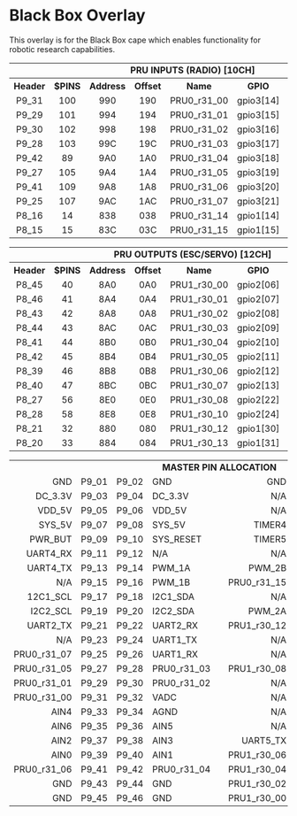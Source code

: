 
Black Box Overlay
=================

This overlay is for the Black Box cape which enables functionality
for robotic research capabilities.


<table>
  <tr>
    <td colspan="8" align="center"> <b> PRU INPUTS (RADIO) [10CH] </b> </td>
  </tr>
  <tr>
    <th align="center"> Header       </th>
    <th align="center"> $PINS        </th>
    <th align="center"> Address      </th>
    <th align="center"> Offset       </th>
    <th align="center"> Name         </th>
    <th align="center"> GPIO         </th>
    <th align="center"> Mode         </th>
    <th align="left"  > Description  </th>
  </tr>
  <tr>
    <td align="center"> P9_31       </td>
    <td align="center"> 100         </td>
    <td align="center"> 990         </td>
    <td align="center"> 190         </td>
    <td align="center"> PRU0_r31_00 </td>
    <td align="center"> gpio3[14]   </td>
    <td align="center"> 6           </td>
    <td align="left"  > IN_04       </td>
  </tr>
  <tr>
    <td align="center"> P9_29       </td>
    <td align="center"> 101         </td>
    <td align="center"> 994         </td>
    <td align="center"> 194         </td>
    <td align="center"> PRU0_r31_01 </td>
    <td align="center"> gpio3[15]   </td>
    <td align="center"> 6           </td>
    <td align="left"  > IN_03       </td>
  </tr>
  <tr>
    <td align="center"> P9_30       </td>
    <td align="center"> 102         </td>
    <td align="center"> 998         </td>
    <td align="center"> 198         </td>
    <td align="center"> PRU0_r31_02 </td>
    <td align="center"> gpio3[16]   </td>
    <td align="center"> 6           </td>
    <td align="left"  > IN_07       </td>
  </tr>
  <tr>
    <td align="center"> P9_28       </td>
    <td align="center"> 103         </td>
    <td align="center"> 99C         </td>
    <td align="center"> 19C         </td>
    <td align="center"> PRU0_r31_03 </td>
    <td align="center"> gpio3[17]   </td>
    <td align="center"> 6           </td>
    <td align="left"  > IN_08       </td>
  </tr>
  <tr>
    <td align="center"> P9_42       </td>
    <td align="center"> 89          </td>
    <td align="center"> 9A0         </td>
    <td align="center"> 1A0         </td>
    <td align="center"> PRU0_r31_04 </td>
    <td align="center"> gpio3[18]   </td>
    <td align="center"> 6           </td>
    <td align="left"  > IN_06       </td>
  </tr>
  <tr>
    <td align="center"> P9_27       </td>
    <td align="center"> 105         </td>
    <td align="center"> 9A4         </td>
    <td align="center"> 1A4         </td>
    <td align="center"> PRU0_r31_05 </td>
    <td align="center"> gpio3[19]   </td>
    <td align="center"> 6           </td>
    <td align="left"  > IN_02       </td>
  </tr>
  <tr>
    <td align="center"> P9_41       </td>
    <td align="center"> 109         </td>
    <td align="center"> 9A8         </td>
    <td align="center"> 1A8         </td>
    <td align="center"> PRU0_r31_06 </td>
    <td align="center"> gpio3[20]   </td>
    <td align="center"> 6           </td>
    <td align="left"  > IN_05       </td>
  </tr>
  <tr>
    <td align="center"> P9_25       </td>
    <td align="center"> 107         </td>
    <td align="center"> 9AC         </td>
    <td align="center"> 1AC         </td>
    <td align="center"> PRU0_r31_07 </td>
    <td align="center"> gpio3[21]   </td>
    <td align="center"> 6           </td>
    <td align="left"  > IN_01       </td>
  </tr>
  <tr>
    <td align="center"> P8_16       </td>
    <td align="center"> 14          </td>
    <td align="center"> 838         </td>
    <td align="center"> 038         </td>
    <td align="center"> PRU0_r31_14 </td>
    <td align="center"> gpio1[14]   </td>
    <td align="center"> 6           </td>
    <td align="left"  > IN_10       </td>
  </tr>
  <tr>
    <td align="center"> P8_15       </td>
    <td align="center"> 15          </td>
    <td align="center"> 83C         </td>
    <td align="center"> 03C         </td>
    <td align="center"> PRU0_r31_15 </td>
    <td align="center"> gpio1[15]   </td>
    <td align="center"> 6           </td>
    <td align="left"  > IN_09       </td>
  </tr>
</table>

<table>
  <tr>
    <td colspan="8" align="center"> <b> PRU OUTPUTS (ESC/SERVO) [12CH] </b> </td>
  </tr>
  <tr>
    <th align="center"> Header       </th>
    <th align="center"> $PINS        </th>
    <th align="center"> Address      </th>
    <th align="center"> Offset       </th>
    <th align="center"> Name         </th>
    <th align="center"> GPIO         </th>
    <th align="center"> Mode         </th>
    <th align="left"  > Description  </th>
  </tr>
  <tr>
    <td align="center"> P8_45       </td>
    <td align="center"> 40          </td>
    <td align="center"> 8A0         </td>
    <td align="center"> 0A0         </td>
    <td align="center"> PRU1_r30_00 </td>
    <td align="center"> gpio2[06]   </td>
    <td align="center"> 5           </td>
    <td align="left"  > OUT_06      </td>
  </tr>
  <tr>
    <td align="center"> P8_46       </td>
    <td align="center"> 41          </td>
    <td align="center"> 8A4         </td>
    <td align="center"> 0A4         </td>
    <td align="center"> PRU1_r30_01 </td>
    <td align="center"> gpio2[07]   </td>
    <td align="center"> 5           </td>
    <td align="left"  > OUT_07      </td>
  </tr>
  <tr>
    <td align="center"> P8_43       </td>
    <td align="center"> 42          </td>
    <td align="center"> 8A8         </td>
    <td align="center"> 0A8         </td>
    <td align="center"> PRU1_r30_02 </td>
    <td align="center"> gpio2[08]   </td>
    <td align="center"> 5           </td>
    <td align="left"  > OUT_05      </td>
  </tr>
  <tr>
    <td align="center"> P8_44       </td>
    <td align="center"> 43          </td>
    <td align="center"> 8AC         </td>
    <td align="center"> 0AC         </td>
    <td align="center"> PRU1_r30_03 </td>
    <td align="center"> gpio2[09]   </td>
    <td align="center"> 5           </td>
    <td align="left"  > OUT_08      </td>
  </tr>
  <tr>
    <td align="center"> P8_41       </td>
    <td align="center"> 44          </td>
    <td align="center"> 8B0         </td>
    <td align="center"> 0B0         </td>
    <td align="center"> PRU1_r30_04 </td>
    <td align="center"> gpio2[10]   </td>
    <td align="center"> 5           </td>
    <td align="left"  > OUT_04      </td>
  </tr>
  <tr>
    <td align="center"> P8_42       </td>
    <td align="center"> 45          </td>
    <td align="center"> 8B4         </td>
    <td align="center"> 0B4         </td>
    <td align="center"> PRU1_r30_05 </td>
    <td align="center"> gpio2[11]   </td>
    <td align="center"> 5           </td>
    <td align="left"  > OUT_09      </td>
  </tr>
  <tr>
    <td align="center"> P8_39       </td>
    <td align="center"> 46          </td>
    <td align="center"> 8B8         </td>
    <td align="center"> 0B8         </td>
    <td align="center"> PRU1_r30_06 </td>
    <td align="center"> gpio2[12]   </td>
    <td align="center"> 5           </td>
    <td align="left"  > OUT_03      </td>
  </tr>
  <tr>
    <td align="center"> P8_40       </td>
    <td align="center"> 47          </td>
    <td align="center"> 8BC         </td>
    <td align="center"> 0BC         </td>
    <td align="center"> PRU1_r30_07 </td>
    <td align="center"> gpio2[13]   </td>
    <td align="center"> 5           </td>
    <td align="left"  > OUT_10      </td>
  </tr>
  <tr>
    <td align="center"> P8_27       </td>
    <td align="center"> 56          </td>
    <td align="center"> 8E0         </td>
    <td align="center"> 0E0         </td>
    <td align="center"> PRU1_r30_08 </td>
    <td align="center"> gpio2[22]   </td>
    <td align="center"> 5           </td>
    <td align="left"  > OUT_02      </td>
  </tr>
  <tr>
    <td align="center"> P8_28       </td>
    <td align="center"> 58          </td>
    <td align="center"> 8E8         </td>
    <td align="center"> 0E8         </td>
    <td align="center"> PRU1_r30_10 </td>
    <td align="center"> gpio2[24]   </td>
    <td align="center"> 5           </td>
    <td align="left"  > OUT_11      </td>
  </tr>
  <tr>
    <td align="center"> P8_21       </td>
    <td align="center"> 32          </td>
    <td align="center"> 880         </td>
    <td align="center"> 080         </td>
    <td align="center"> PRU1_r30_12 </td>
    <td align="center"> gpio1[30]   </td>
    <td align="center"> 5           </td>
    <td align="left"  > OUT_01      </td>
  </tr>
  <tr>
    <td align="center"> P8_20       </td>
    <td align="center"> 33          </td>
    <td align="center"> 884         </td>
    <td align="center"> 084         </td>
    <td align="center"> PRU1_r30_13 </td>
    <td align="center"> gpio1[31]   </td>
    <td align="center"> 5           </td>
    <td align="left"  > OUT_12      </td>
  </tr>
</table>



<!--
<table>
  <tr>
    <td colspan="8" align="center"> <b> UART DEVICES [4CH] </b> </td>
  </tr>
  <tr>
    <th align="center"> Header       </th>
    <th align="center"> $PINS        </th>
    <th align="center"> Address      </th>
    <th align="center"> Offset       </th>
    <th align="center"> Name         </th>
    <th align="center"> GPIO         </th>
    <th align="center"> Mode         </th>
    <th align="left"  > Description  </th>
  </tr>
  <tr>
    <td align="center"> P9_24     </td>
    <td align="center"> 97        </td>
    <td align="center"> 984       </td>
    <td align="center"> 184       </td>
    <td align="center"> UART1_TX  </td>
    <td align="center"> gpio0[15] </td>
    <td align="center"> 0         </td>
    <td align="left"  > UART1_TX  </td>
  </tr>
  <tr>
    <td align="center"> P9_26     </td>
    <td align="center"> 96        </td>
    <td align="center"> 980       </td>
    <td align="center"> 180       </td>
    <td align="center"> UART1_RX  </td>
    <td align="center"> gpio0[14] </td>
    <td align="center"> 0         </td>
    <td align="left"  > UART1_RX  </td>
  </tr>
  <tr>
    <td align="center"> P9_21     </td>
    <td align="center"> 85        </td>
    <td align="center"> 954       </td>
    <td align="center"> 154       </td>
    <td align="center"> UART2_TX  </td>
    <td align="center"> gpio0[03] </td>
    <td align="center"> 1         </td>
    <td align="left"  > UART2_TX  </td>
  </tr>
  <tr>
    <td align="center"> P9_22     </td>
    <td align="center"> 84        </td>
    <td align="center"> 950       </td>
    <td align="center"> 150       </td>
    <td align="center"> UART2_RX  </td>
    <td align="center"> gpio0[02] </td>
    <td align="center"> 1         </td>
    <td align="left"  > UART2_RX  </td>
  </tr>
  <tr>
    <td align="center"> P9_13     </td>
    <td align="center"> 29        </td>
    <td align="center"> 874       </td>
    <td align="center"> 074       </td>
    <td align="center"> UART4_TX  </td>
    <td align="center"> gpio0[31] </td>
    <td align="center"> 6         </td>
    <td align="left"  > UART4_TX  </td>
  </tr>
  <tr>
    <td align="center"> P9_11     </td>
    <td align="center"> 28        </td>
    <td align="center"> 870       </td>
    <td align="center"> 070       </td>
    <td align="center"> UART4_RX  </td>
    <td align="center"> gpio0[30] </td>
    <td align="center"> 6         </td>
    <td align="left"  > UART4_RX  </td>
  </tr>
  <tr>
    <td align="center"> P8_37     </td>
    <td align="center"> 48        </td>
    <td align="center"> 8C0       </td>
    <td align="center"> 0C0       </td>
    <td align="center"> UART5_TX  </td>
    <td align="center"> gpio2[14] </td>
    <td align="center"> 4         </td>
    <td align="left"  > UART5_TX  </td>
  </tr>
  <tr>
    <td align="center"> P8_38     </td>
    <td align="center"> 49        </td>
    <td align="center"> 8C4       </td>
    <td align="center"> 0C4       </td>
    <td align="center"> UART5_RX  </td>
    <td align="center"> gpio2[15] </td>
    <td align="center"> 4         </td>
    <td align="left"  > UART5_RX  </td>
  </tr>
</table>
-->

<!--
<table>
  <tr>
    <td colspan="8" align="center"> <b> I2C DEVICES [2CH] </b> </td>
  </tr>
  <tr>
    <th align="center"> Header       </th>
    <th align="center"> $PINS        </th>
    <th align="center"> Address      </th>
    <th align="center"> Offset       </th>
    <th align="center"> Name         </th>
    <th align="center"> GPIO         </th>
    <th align="center"> Mode         </th>
    <th align="left"  > Description  </th>
  </tr>
  <tr>
    <td align="center"> P9_17        </td>
    <td align="center"> 87           </td>
    <td align="center"> 95C          </td>
    <td align="center"> 15C          </td>
    <td align="center"> I2C1_SCL     </td>
    <td align="center"> gpio0[05]    </td>
    <td align="center"> 2            </td>
    <td align="left"  >              </td>
  </tr>
  <tr>
    <td align="center"> P9_18        </td>
    <td align="center"> 86           </td>
    <td align="center"> 958          </td>
    <td align="center"> 158          </td>
    <td align="center"> I2C1_SDA     </td>
    <td align="center"> gpio0[04]    </td>
    <td align="center"> 2            </td>
    <td align="left"  >              </td>
  </tr>
  <tr>
    <td align="center"> P9_19        </td>
    <td align="center"> 95           </td>
    <td align="center"> 97C          </td>
    <td align="center"> 17C          </td>
    <td align="center"> I2C2_SCL     </td>
    <td align="center"> gpio0[13]    </td>
    <td align="center"> 3            </td>
    <td align="left"  >              </td>
  </tr>
  <tr>
    <td align="center"> P9_20        </td>
    <td align="center"> 94           </td>
    <td align="center"> 978          </td>
    <td align="center"> 178          </td>
    <td align="center"> I2C2_SDA     </td>
    <td align="center"> gpio0[12]    </td>
    <td align="center"> 3            </td>
    <td align="left"  >              </td>
  </tr>
</table>
-->

<!--
<table>
  <tr>
    <td colspan="8" align="center"> <b> STANDARD PWM [XCH] </b> </td>
  </tr>
  <tr>
    <th align="center"> Header       </th>
    <th align="center"> $PINS        </th>
    <th align="center"> Address      </th>
    <th align="center"> Offset       </th>
    <th align="center"> Name         </th>
    <th align="center"> GPIO         </th>
    <th align="center"> Mode         </th>
    <th align="left"  > Description  </th>
  </tr>
  <tr>
    <td align="center"> P9_14        </td>
    <td align="center"> 18           </td>
    <td align="center"> 848          </td>
    <td align="center"> 048          </td>
    <td align="center"> EHRPWM1A     </td>
    <td align="center"> gpio1[18]    </td>
    <td align="center"> 6            </td>
    <td align="left"  > PWM_X        </td>
  </tr>
  <tr>
    <td align="center"> P9_16        </td>
    <td align="center"> 19           </td>
    <td align="center"> 84C          </td>
    <td align="center"> 04C          </td>
    <td align="center"> EHRPWM1B     </td>
    <td align="center"> gpio1[19]    </td>
    <td align="center"> 6            </td>
    <td align="left"  > PWM_X        </td>
  </tr>
  <tr>
    <td align="center"> P8_13        </td>
    <td align="center"> 09           </td>
    <td align="center"> 824          </td>
    <td align="center"> 024          </td>
    <td align="center"> EHRPWM2B     </td>
    <td align="center"> gpio0[23]    </td>
    <td align="center"> 4            </td>
    <td align="left"  > PWM_X        </td>
  </tr>
  <tr>
    <td align="center"> P8_19        </td>
    <td align="center"> 08           </td>
    <td align="center"> 820          </td>
    <td align="center"> 020          </td>
    <td align="center"> EHRPWM2A     </td>
    <td align="center"> gpio0[22]    </td>
    <td align="center"> 4            </td>
    <td align="left"  > PWM_X        </td>
  </tr>
  <tr>
    <td align="center"> P8_34        </td>
    <td align="center"> 51           </td>
    <td align="center"> 8CC          </td>
    <td align="center"> 0CC          </td>
    <td align="center"> EHRPWM1B     </td>
    <td align="center"> gpio2[17]    </td>
    <td align="center"> 2            </td>
    <td align="left"  > PWM_X        </td>
  </tr>
  <tr>
    <td align="center"> P8_36        </td>
    <td align="center"> 50           </td>
    <td align="center"> 8C8          </td>
    <td align="center"> 0C8          </td>
    <td align="center"> EHRPWM1A     </td>
    <td align="center"> gpio2[16]    </td>
    <td align="center"> 2            </td>
    <td align="left"  > PWM_X        </td>
  </tr>
</table>
-->

<!--
<table>
  <tr>
    <td colspan="8" align="center"> <b> TIMERS [XCH] </b> </td>
  </tr>
  <tr>
    <th align="center"> Header       </th>
    <th align="center"> $PINS        </th>
    <th align="center"> Address      </th>
    <th align="center"> Offset       </th>
    <th align="center"> Name         </th>
    <th align="center"> GPIO         </th>
    <th align="center"> Mode         </th>
    <th align="left"  > Description  </th>
  </tr>
  <tr>
    <td align="center"> P8_07        </td>
    <td align="center"> 36           </td>
    <td align="center"> 890          </td>
    <td align="center"> 090          </td>
    <td align="center"> TIMER4       </td>
    <td align="center"> gpio2[02]    </td>
    <td align="center"> 2            </td>
    <td align="left"  > TIMER_X      </td>
  </tr>
  <tr>
    <td align="center"> P8_08        </td>
    <td align="center"> 37           </td>
    <td align="center"> 894          </td>
    <td align="center"> 094          </td>
    <td align="center"> TIMER7       </td>
    <td align="center"> gpio2[03]    </td>
    <td align="center"> 2            </td>
    <td align="left"  > TIMER_X      </td>
  </tr>
  <tr>
    <td align="center"> P8_09        </td>
    <td align="center"> 39           </td>
    <td align="center"> 89C          </td>
    <td align="center"> 09C          </td>
    <td align="center"> TIMER5       </td>
    <td align="center"> gpio2[05]    </td>
    <td align="center"> 2            </td>
    <td align="left"  > TIMER_X      </td>
  </tr>
  <tr>
    <td align="center"> P8_10        </td>
    <td align="center"> 38           </td>
    <td align="center"> 898          </td>
    <td align="center"> 098          </td>
    <td align="center"> TIMER6       </td>
    <td align="center"> gpio2[04]    </td>
    <td align="center"> 2            </td>
    <td align="left"  > TIMER_X      </td>
  </tr>
</table>
-->

<!--
<table>
  <tr>
    <td colspan="2" align="center"> <b> ANALOG TO DIGITAL [7CH] </b> </td>
  </tr>
  <tr>
    <th align="center"> Header </th>
    <th align="center"> Name   </th>
  </tr>
  <tr>
    <td align="center"> P9_34  </th>
    <td align="center"> AGND   </th>
  </tr>
  <tr>
    <td align="center"> P9_32  </th>
    <td align="center"> VADC   </th>
  </tr>
  <tr>
    <td align="center"> P9_39  </th>
    <td align="center"> AIN0   </th>
  </tr>
  <tr>
    <td align="center"> P9_40  </th>
    <td align="center"> AIN1   </th>
  </tr>
  <tr>
    <td align="center"> P9_37  </th>
    <td align="center"> AIN2   </th>
  </tr>
  <tr>
    <td align="center"> P9_38  </th>
    <td align="center"> AIN3   </th>
  </tr>
  <tr>
    <td align="center"> P9_33  </th>
    <td align="center"> AIN4   </th>
  </tr>
  <tr>
    <td align="center"> P9_36  </th>
    <td align="center"> AIN5   </th>
  </tr>
  <tr>
    <td align="center"> P9_35  </th>
    <td align="center"> AIN6   </th>
  </tr>
</table>
-->


<table>
  <tr>
    <td colspan="9" align="center"> <b> MASTER PIN ALLOCATION </b> </td>
  </tr>
  <tr>
    <td align="right"  > GND </td>
    <td align="right"  > P9_01 </td>
    <td align="left"   > P9_02 </td>
    <td align="left"   > GND </td>
    <td align="center" > </td>
    <td align="right"  > GND </td>
    <td align="right"  > P8_01 </td>
    <td align="left"   > P8_02 </td>
    <td align="left"   > GND </td>
  </tr>
  <tr>
    <td align="right"  > DC_3.3V </td>
    <td align="right"  > P9_03 </td>
    <td align="left"   > P9_04 </td>
    <td align="left"   > DC_3.3V </td>
    <td align="center" > </td>
    <td align="right"  > N/A </td>
    <td align="right"  > P8_03 </td>
    <td align="left"   > P8_04 </td>
    <td align="left"   > N/A </td>
  </tr>
  <tr>
    <td align="right"  > VDD_5V </td>
    <td align="right"  > P9_05 </td>
    <td align="left"   > P9_06 </td>
    <td align="left"   > VDD_5V </td>
    <td align="center" > </td>
    <td align="right"  > N/A </td>
    <td align="right"  > P8_05 </td>
    <td align="left"   > P8_06 </td>
    <td align="left"   > N/A </td>
  </tr>
  <tr>
    <td align="right"  > SYS_5V </td>
    <td align="right"  > P9_07 </td>
    <td align="left"   > P9_08 </td>
    <td align="left"   > SYS_5V </td>
    <td align="center" > </td>
    <td align="right"  > TIMER4 </td>
    <td align="right"  > P8_07 </td>
    <td align="left"   > P8_08 </td>
    <td align="left"   > TIMER7 </td>
  </tr>
  <tr>
    <td align="right"  > PWR_BUT </td>
    <td align="right"  > P9_09 </td>
    <td align="left"   > P9_10 </td>
    <td align="left"   > SYS_RESET </td>
    <td align="center" > </td>
    <td align="right"  > TIMER5 </td>
    <td align="right"  > P8_09 </td>
    <td align="left"   > P8_10 </td>
    <td align="left"   > TIMER6 </td>
  </tr>
  <tr>
    <td align="right"  > UART4_RX </td>
    <td align="right"  > P9_11 </td>
    <td align="left"   > P9_12 </td>
    <td align="left"   > N/A </td>
    <td align="center" > </td>
    <td align="right"  > N/A </td>
    <td align="right"  > P8_11 </td>
    <td align="left"   > P8_12 </td>
    <td align="left"   > N/A </td>
  </tr>
  <tr>
    <td align="right"  > UART4_TX </td>
    <td align="right"  > P9_13 </td>
    <td align="left"   > P9_14 </td>
    <td align="left"   > PWM_1A </td>
    <td align="center" > </td>
    <td align="right"  > PWM_2B </td>
    <td align="right"  > P8_13 </td>
    <td align="left"   > P8_14 </td>
    <td align="left"   > N/A </td>
  </tr>
  <tr>
    <td align="right"  > N/A </td>
    <td align="right"  > P9_15 </td>
    <td align="left"   > P9_16 </td>
    <td align="left"   > PWM_1B </td>
    <td align="center" > </td>
    <td align="right"  > PRU0_r31_15 </td>
    <td align="right"  > P8_15 </td>
    <td align="left"   > P8_16 </td>
    <td align="left"   > PRU0_r31_14 </td>
  </tr>
  <tr>
    <td align="right"  > 12C1_SCL </td>
    <td align="right"  > P9_17 </td>
    <td align="left"   > P9_18 </td>
    <td align="left"   > I2C1_SDA </td>
    <td align="center" > </td>
    <td align="right"  > N/A </td>
    <td align="right"  > P8_17 </td>
    <td align="left"   > P8_18 </td>
    <td align="left"   > N/A </td>
  </tr>
  <tr>
    <td align="right"  > I2C2_SCL </td>
    <td align="right"  > P9_19 </td>
    <td align="left"   > P9_20 </td>
    <td align="left"   > I2C2_SDA </td>
    <td align="center" > </td>
    <td align="right"  > PWM_2A </td>
    <td align="right"  > P8_19 </td>
    <td align="left"   > P8_20 </td>
    <td align="left"   > PRU1_r30_13 </td>
  </tr>
  <tr>
    <td align="right"  > UART2_TX </td>
    <td align="right"  > P9_21 </td>
    <td align="left"   > P9_22 </td>
    <td align="left"   > UART2_RX </td>
    <td align="center" > </td>
    <td align="right"  > PRU1_r30_12 </td>
    <td align="right"  > P8_21 </td>
    <td align="left"   > P8_22 </td>
    <td align="left"   > N/A </td>
  </tr>
  <tr>
    <td align="right"  > N/A </td>
    <td align="right"  > P9_23 </td>
    <td align="left"   > P9_24 </td>
    <td align="left"   > UART1_TX </td>
    <td align="center" > </td>
    <td align="right"  > N/A </td>
    <td align="right"  > P8_23 </td>
    <td align="left"   > P8_24 </td>
    <td align="left"   > N/A </td>
  </tr>
  <tr>
    <td align="right"  > PRU0_r31_07 </td>
    <td align="right"  > P9_25 </td>
    <td align="left"   > P9_26 </td>
    <td align="left"   > UART1_RX </td>
    <td align="center" > </td>
    <td align="right"  > N/A </td>
    <td align="right"  > P8_25 </td>
    <td align="left"   > P8_26 </td>
    <td align="left"   > N/A </td>
  </tr>
  <tr>
    <td align="right"  > PRU0_r31_05 </td>
    <td align="right"  > P9_27 </td>
    <td align="left"   > P9_28 </td>
    <td align="left"   > PRU0_r31_03 </td>
    <td align="center" > </td>
    <td align="right"  > PRU1_r30_08 </td>
    <td align="right"  > P8_27 </td>
    <td align="left"   > P8_28 </td>
    <td align="left"   > PRU1_r30_10 </td>
  </tr>
  <tr>
    <td align="right"  > PRU0_r31_01 </td>
    <td align="right"  > P9_29 </td>
    <td align="left"   > P9_30 </td>
    <td align="left"   > PRU0_r31_02 </td>
    <td align="center" > </td>
    <td align="right"  > N/A </td>
    <td align="right"  > P8_29 </td>
    <td align="left"   > P8_30 </td>
    <td align="left"   > N/A </td>
  </tr>
  <tr>
    <td align="right"  > PRU0_r31_00 </td>
    <td align="right"  > P9_31 </td>
    <td align="left"   > P9_32 </td>
    <td align="left"   > VADC </td>
    <td align="center" > </td>
    <td align="right"  > N/A </td>
    <td align="right"  > P8_31 </td>
    <td align="left"   > P8_32 </td>
    <td align="left"   > N/A </td>
  </tr>
  <tr>
    <td align="right"  > AIN4 </td>
    <td align="right"  > P9_33 </td>
    <td align="left"   > P9_34 </td>
    <td align="left"   > AGND </td>
    <td align="center" > </td>
    <td align="right"  > N/A </td>
    <td align="right"  > P8_33 </td>
    <td align="left"   > P8_34 </td>
    <td align="left"   > PWM_1B </td>
  </tr>
  <tr>
    <td align="right"  > AIN6 </td>
    <td align="right"  > P9_35 </td>
    <td align="left"   > P9_36 </td>
    <td align="left"   > AIN5 </td>
    <td align="center" > </td>
    <td align="right"  > N/A </td>
    <td align="right"  > P8_35 </td>
    <td align="left"   > P8_36 </td>
    <td align="left"   > PWM_1A </td>
  </tr>
  <tr>
    <td align="right"  > AIN2 </td>
    <td align="right"  > P9_37 </td>
    <td align="left"   > P9_38 </td>
    <td align="left"   > AIN3 </td>
    <td align="center" > </td>
    <td align="right"  > UART5_TX </td>
    <td align="right"  > P8_37 </td>
    <td align="left"   > P8_38 </td>
    <td align="left"   > UART5_RX </td>
  </tr>
  <tr>
    <td align="right"  > AIN0 </td>
    <td align="right"  > P9_39 </td>
    <td align="left"   > P9_40 </td>
    <td align="left"   > AIN1 </td>
    <td align="center" > </td>
    <td align="right"  > PRU1_r30_06 </td>
    <td align="right"  > P8_39 </td>
    <td align="left"   > P8_40 </td>
    <td align="left"   > PRU1_r30_07 </td>
  </tr>
  <tr>
    <td align="right"  > PRU0_r31_06 </td>
    <td align="right"  > P9_41 </td>
    <td align="left"   > P9_42 </td>
    <td align="left"   > PRU0_r31_04 </td>
    <td align="center" > </td>
    <td align="right"  > PRU1_r30_04 </td>
    <td align="right"  > P8_41 </td>
    <td align="left"   > P8_42 </td>
    <td align="left"   > PRU1_r30_05 </td>
  </tr>
  <tr>
    <td align="right"  > GND </td>
    <td align="right"  > P9_43 </td>
    <td align="left"   > P9_44 </td>
    <td align="left"   > GND </td>
    <td align="center" > </td>
    <td align="right"  > PRU1_r30_02 </td>
    <td align="right"  > P8_43 </td>
    <td align="left"   > P8_44 </td>
    <td align="left"   > PRU1_r30_03 </td>
  </tr>
  <tr>
    <td align="right"  > GND </td>
    <td align="right"  > P9_45 </td>
    <td align="left"   > P9_46 </td>
    <td align="left"   > GND </td>
    <td align="center" > </td>
    <td align="right"  > PRU1_r30_00 </td>
    <td align="right"  > P8_45 </td>
    <td align="left"   > P8_46 </td>
    <td align="left"   > PRU1_r30_01 </td>
  </tr>
</table>



